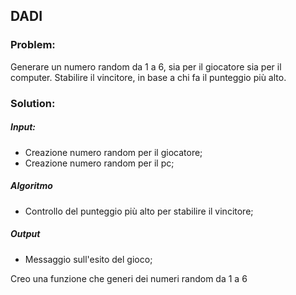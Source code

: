## DADI

### Problem:
Generare un numero random da 1 a 6, sia per il giocatore sia per il computer.
Stabilire il vincitore, in base a chi fa il punteggio più alto.

### Solution:
##### Input:
- Creazione numero random per il giocatore;
- Creazione numero random per il pc;

##### Algoritmo
- Controllo del punteggio più alto per stabilire il vincitore;

##### Output
- Messaggio sull'esito del gioco;

Creo una funzione che generi dei numeri random da 1 a 6